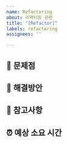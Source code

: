 ```yaml
---
name: Refactoring
about: 리팩터링 관련
title: "[Refactor]"
labels: refactoring
assignees: ''

---
```


## 🔨 문제점


## 📑 해결방안


## 🚧 참고사항


## ⏰ 예상 소요 시간
